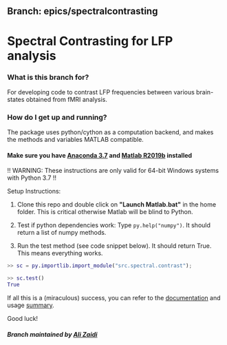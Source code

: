 ## Branch: epics/spectralcontrasting

# Spectral Contrasting for LFP analysis

### What is this branch for?

For developing code to contrast LFP frequencies between various brain-states obtained from fMRI analysis.

### How do I get up and running?

The package uses python/cython as a computation backend, and makes the methods and variables MATLAB compatible. 

#### Make sure you have [Anaconda 3.7](https://docs.anaconda.com/anaconda/packages/py3.7_win-64/) and [Matlab R2019b](http://www.mathworks.com/) installed

!! WARNING: These instructions are only valid for 64-bit Windows systems with Python 3.7 !!

Setup Instructions:

1. Clone this repo and double click on **"Launch Matlab.bat"** in the home folder. This is critical otherwise Matlab will be blind to Python.

2. Test if python dependencies work: Type ```py.help("numpy")```. It should return a list of numpy methods.

3. Run the test method (see code snippet below). It should return True. This means everything works.

```matlab
>> sc = py.importlib.import_module("src.spectral.contrast");

>> sc.test()
True
```

If all this is a (miraculous) success, you can refer to the [documentation](/docs/index.html) and usage [summary](/docs/summary.md).

Good luck!

##### Branch maintained by [Ali Zaidi](mailto:ali.zaidi@tuebingen.mpg.de)
